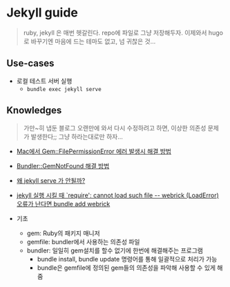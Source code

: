 
# Jekyll guide

> ruby, jekyll 은 매번 헷갈린다. repo에 파일로 그냥 저장해두자.
> 이제와서 hugo로 바꾸기엔 마음에 드는 테마도 없고, 넘 귀찮은 것...

## Use-cases

- 로컬 테스트 서버 실행
  - `bundle exec jekyll serve`

## Knowledges

> 가만~히 냅둔 블로그 오랜만에 와서 다시 수정하려고 하면, 이상한 의존성 문제가 발생한다;;
> 그냥 하라는대로만 하자...

- [Mac에서 Gem::FilePermissionError 에러 발생시 해결 방법](https://jojoldu.tistory.com/288)
- [Bundler::GemNotFound 해결 방법](https://m.blog.naver.com/PostView.naver?isHttpsRedirect=true&blogId=cyydo96&logNo=221588642260)
- [왜 jekyll serve 가 안될까?](https://frhyme.github.io/others/jekyll_serve_not_work/)
- [jekyll 실행 시킬 때 `require': cannot load such file -- webrick (LoadError) 오류가 난다면 bundle add webrick](https://junho85.pe.kr/1850)

- 기초
  - gem: Ruby의 패키지 매니저
  - gemfile: bundler에서 사용하는 의존성 파일
  - bundler: 일일히 gem설치를 할수 없기에 한번에 해결해주는 프로그램
    - bundle install, bundle update 명령어를 통해 일괄적으로 처리가 가능
    - bundle은 gemfile에 정의된 gem들의 의존성을 파악해 사용할 수 있게 해줌
